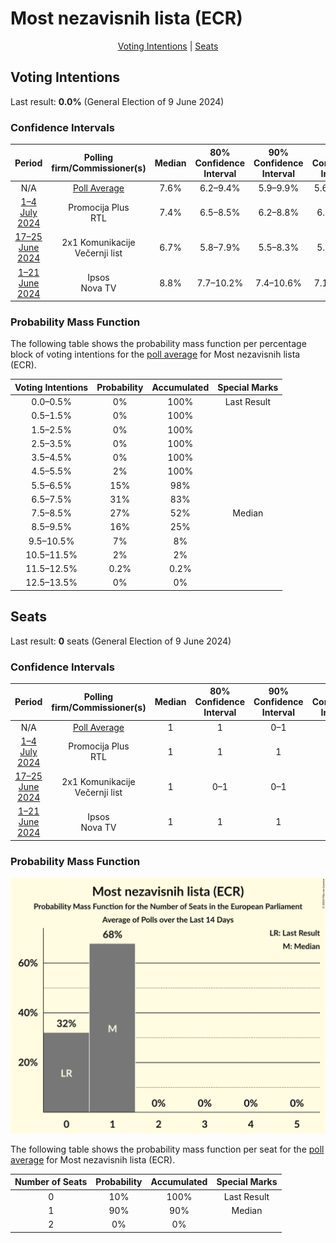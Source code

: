 # Most nezavisnih lista (ECR)

<p align="center"><a href="#voting-intentions">Voting Intentions</a> | <a href="#seats">Seats</a></p>

## Voting Intentions

Last result: **0.0%** (General Election of 9 June 2024)

### Confidence Intervals

| Period     | Polling firm/Commissioner(s) | Median | 80% Confidence Interval | 90% Confidence Interval | 95% Confidence Interval | 99% Confidence Interval |
|:----------:|:----------------:|:-----------:|:-----------------------:|:-----------------------:|:-----------------------:|:-----------------------:|
| N/A | [Poll Average](average.html) | 7.6% | 6.2–9.4% | 5.9–9.9% | 5.6–10.3% | 5.1–11.1% |
| [1–4 July 2024](2024-07-04-PromocijaPlus.html) | Promocija Plus <br> RTL | 7.4% | 6.5–8.5% | 6.2–8.8% | 6.0–9.0% | 5.6–9.6% |
| [17–25 June 2024](2024-06-25-2x1Komunikacije.html) | 2x1 Komunikacije <br> Večernji list | 6.7% | 5.8–7.9% | 5.5–8.3% | 5.3–8.6% | 4.8–9.2% |
| [1–21 June 2024](2024-06-21-Ipsos.html) | Ipsos <br> Nova TV | 8.8% | 7.7–10.2% | 7.4–10.6% | 7.1–10.9% | 6.6–11.6% |

### Probability Mass Function

The following table shows the probability mass function per percentage block of voting intentions for the [poll average](average.html) for Most nezavisnih lista (ECR).

| Voting Intentions | Probability | Accumulated | Special Marks |
|:-----------------:|:-----------:|:-----------:|:-------------:|
| 0.0–0.5% | 0% | 100% | Last Result |
| 0.5–1.5% | 0% | 100% |  |
| 1.5–2.5% | 0% | 100% |  |
| 2.5–3.5% | 0% | 100% |  |
| 3.5–4.5% | 0% | 100% |  |
| 4.5–5.5% | 2% | 100% |  |
| 5.5–6.5% | 15% | 98% |  |
| 6.5–7.5% | 31% | 83% |  |
| 7.5–8.5% | 27% | 52% | Median |
| 8.5–9.5% | 16% | 25% |  |
| 9.5–10.5% | 7% | 8% |  |
| 10.5–11.5% | 2% | 2% |  |
| 11.5–12.5% | 0.2% | 0.2% |  |
| 12.5–13.5% | 0% | 0% |  |


## Seats

Last result: **0** seats (General Election of 9 June 2024)

### Confidence Intervals

| Period     | Polling firm/Commissioner(s) | Median | 80% Confidence Interval | 90% Confidence Interval | 95% Confidence Interval | 99% Confidence Interval |
|:----------:|:----------------:|:------:|:-----------------------:|:-----------------------:|:-----------------------:|:-----------------------:|
| N/A | [Poll Average](average.html) | 1 | 1 | 0–1 | 0–1 | 0–1 |
| [1–4 July 2024](2024-07-04-PromocijaPlus.html) | Promocija Plus <br> RTL | 1 | 1 | 1 | 0–1 | 0–1 |
| [17–25 June 2024](2024-06-25-2x1Komunikacije.html) | 2x1 Komunikacije <br> Večernji list | 1 | 0–1 | 0–1 | 0–1 | 0–1 |
| [1–21 June 2024](2024-06-21-Ipsos.html) | Ipsos <br> Nova TV | 1 | 1 | 1 | 1 | 0–1 |

### Probability Mass Function

![Graph with seats probability mass function not yet produced](average-seats-pmf-mostnezavisnihlistaecr.png "Seats Probability Mass Function")

The following table shows the probability mass function per seat for the [poll average](average.html) for Most nezavisnih lista (ECR).

| Number of Seats | Probability | Accumulated | Special Marks |
|:---------------:|:-----------:|:-----------:|:-------------:|
| 0 | 10% | 100% | Last Result |
| 1 | 90% | 90% | Median |
| 2 | 0% | 0% |  |


